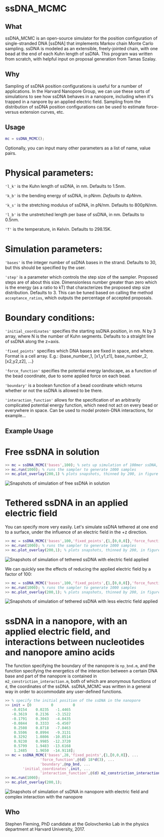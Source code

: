 ssDNA_MCMC
=======

## What

ssDNA_MCMC is an open-source simulator for the position configuration of single-stranded DNA [ssDNA] that implements Markov chain Monte Carlo sampling.  ssDNA is modeled as an extensible, freely-jointed chain, with one bead at the end of each Kuhn length of ssDNA.  This program was written from scratch, with helpful input on proposal generation from Tamas Szalay.


## Why

Sampling of ssDNA position configurations is useful for a number of applications.  In the Harvard Nanopore Group, we can use these sorts of simulations to see how ssDNA behaves in a nanopore, including when it's trapped in a nanpore by an applied electric field.  Sampling from the distribution of ssDNA position configurations can be used to estimate force-versus extension curves, etc.


## Usage

```matlab
mc = ssDNA_MCMC();
```

Optionally, you can input many other parameters as a list of name, value pairs.

# Physical parameters:

```'l_k'``` is the Kuhn length of ssDNA, in nm.  Defaults to 1.5nm.

```'k_b'``` is the bending energy of ssDNA, in pN*nm.  Defaults to 4pN*nm.

```'k_s'``` is the stretching modulus of ssDNA, in pN/nm.  Defaults to 800pN/nm.

```'l_b'``` is the unstretched length per base of ssDNA, in nm.  Defaults to 0.5nm.

```'T'``` is the temperature, in Kelvin.  Defaults to 298.15K.

# Simulation parameters:

```'bases'``` is the integer number of ssDNA bases in the strand.  Defaults to 30, but this should be specified by the user.

```'step'``` is a parameter which controls the step size of the sampler.  Proposed steps are of about this size.  Dimensionless number greater than zero which is the energy (as a ratio to kT) that characterizes the proposed step size distribution.  Defaults to 3.  This can be tuned based on calling the method ```acceptance_ratios```, which outputs the percentage of accepted proposals.

# Boundary conditions:

```'initial_coordinates'``` specifies the starting ssDNA position, in nm.  N by 3 array, where N is the number of Kuhn segments.  Defaults to a straight line of ssDNA along the z=axis.

```'fixed_points'``` specifies which DNA bases are fixed in space, and where.  Format is a cell array.
	E.g.: {base_number_1, [x1,y1,z1], base_number_2, [x2,y2,z2], ...}

```'force_function'``` specifies the potential energy landscape, as a function of the bead coordinate, due to some applied force on each bead.

```'boundary'``` is a boolean function of a bead coordinate which returns whether or not the ssDNA is allowed to be there.

```'interaction_function'``` allows for the specification of an arbitrarily complicated potential energy function, which need not act on every bead or everywhere in space.  Can be used to model protein-DNA interactions, for example...


## Example Usage

# Free ssDNA in solution

```matlab
>> mc = ssDNA_MCMC('bases',100); % sets up simulation of 100mer ssDNA, using defaults
>> mc.run(1000); % runs the sampler to generate 1000 samples
>> mc.plot_overlay(200,1) % plots snapshots, thinned by 200, in figure 1 (5 snapshots total)
```

![Snapshots of simulation of free ssDNA in solution](img/free_100mer.png)

# Tethered ssDNA in an applied electric field

You can specify more very easily.  Let's simulate ssDNA tethered at one end to a surface, under the influence of an electric field in the +z direction.

```matlab
>> mc = ssDNA_MCMC('bases',100,'fixed_points',{1,[0,0,0]},'force_function',@(d) 18*d(3)); % base 1 fixed at origin; applied force is everywhere 18pN in the -z direction
>> mc.run(1000); % runs the sampler to generate 1000 samples
>> mc.plot_overlay(200,1); % plots snapshots, thinned by 200, in figure 1 (5 snapshots total)
```

![Snapshots of simulation of tethered ssDNA with electric field applied](img/tethered_pulled1.png)

We can quickly see the effects of reducing the applied electric field by a factor of 100:

```matlab
>> mc = ssDNA_MCMC('bases',100,'fixed_points',{1,[0,0,0]},'force_function',@(d) 0.18*d(3)); % base 1 fixed at origin; applied force is everywhere 0.18pN in the -z direction
>> mc.run(1000); % runs the sampler to generate 1000 samples
>> mc.plot_overlay(200,1); % plots snapshots, thinned by 200, in figure 1 (5 snapshots total)
```

![Snapshots of simulation of tethered ssDNA with less electric field applied](img/tethered_pulled2.png)

# ssDNA in a nanopore, with an applied electric field, and interactions between nucleotides and nanopore amino acids

The function specifying the boundary of the nanopore is ```np_bnd.m```, and the function specifying the energetics of the interaction between a certain DNA base and part of the nanopore is contained in ```m2_constriction_interaction.m```, both of which are anonymous functions of ```d```, the coordinates of the ssDNA.  ssDNA_MCMC was written in a general way in order to accommodate any user-defined functions.

```matlab
>> % specify the initial position of the ssDNA in the nanopore
>> init = [0         0         0
   -0.0154    0.0235   -1.4465
   -0.3619    0.2136   -3.1522
   -0.1791    0.3043   -4.8435
   -0.0844    0.3333   -6.4507
    0.2508    0.8718   -7.8463
    0.5506    0.8994   -9.3131
    0.3292    1.0806  -10.8514
    0.9230    0.9985  -12.3720
    0.5799    1.9483  -13.6168
    1.2485    1.9650  -14.9118];
>> mc = ssDNA_MCMC('bases',28,'fixed_points',{1,[0,0,0]}, ...
                'force_function',@(d) 18*d(3), ...
                'boundary',@np_bnd, ...
		'initial_coordinates',init, ...
                'interaction_function',@(d) m2_constriction_interaction(d,13,0.5,4.1*5,0.5,1.5));
>> mc.run(1000);
>> mc.plot_overlay(200,1);
```
![Snapshots of simulation of ssDNA in nanopore with electric field and complex interaction with the nanopore](img/trapped_np.png)


## Who

Stephen Fleming, PhD candidate at the Golovchenko Lab in the physics department at Harvard University, 2017.